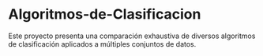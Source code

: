 # Algoritmos-de-Clasificacion
Este proyecto presenta una comparación exhaustiva de diversos algoritmos de clasificación aplicados a múltiples conjuntos de datos.
